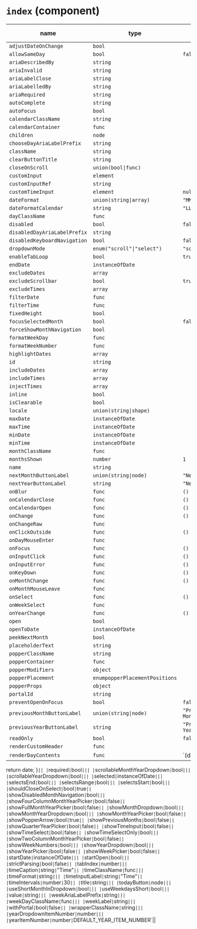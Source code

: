 `index` (component)
===================


| name  | type  | default value  | description  |
|---|---|---|---|
|`adjustDateOnChange`|`bool`|||
|`allowSameDay`|`bool`|`false`||
|`ariaDescribedBy`|`string`|||
|`ariaInvalid`|`string`|||
|`ariaLabelClose`|`string`|||
|`ariaLabelledBy`|`string`|||
|`ariaRequired`|`string`|||
|`autoComplete`|`string`|||
|`autoFocus`|`bool`|||
|`calendarClassName`|`string`|||
|`calendarContainer`|`func`|||
|`children`|`node`|||
|`chooseDayAriaLabelPrefix`|`string`|||
|`className`|`string`|||
|`clearButtonTitle`|`string`|||
|`closeOnScroll`|`union(bool\|func)`|||
|`customInput`|`element`|||
|`customInputRef`|`string`|||
|`customTimeInput`|`element`|`null`||
|`dateFormat`|`union(string\|array)`|`"MM/dd/yyyy"`||
|`dateFormatCalendar`|`string`|`"LLLL yyyy"`||
|`dayClassName`|`func`|||
|`disabled`|`bool`|`false`||
|`disabledDayAriaLabelPrefix`|`string`|||
|`disabledKeyboardNavigation`|`bool`|`false`||
|`dropdownMode`|`enum("scroll"\|"select")`|`"scroll"`||
|`enableTabLoop`|`bool`|`true`||
|`endDate`|`instanceOfDate`|||
|`excludeDates`|`array`|||
|`excludeScrollbar`|`bool`|`true`||
|`excludeTimes`|`array`|||
|`filterDate`|`func`|||
|`filterTime`|`func`|||
|`fixedHeight`|`bool`|||
|`focusSelectedMonth`|`bool`|`false`||
|`forceShowMonthNavigation`|`bool`|||
|`formatWeekDay`|`func`|||
|`formatWeekNumber`|`func`|||
|`highlightDates`|`array`|||
|`id`|`string`|||
|`includeDates`|`array`|||
|`includeTimes`|`array`|||
|`injectTimes`|`array`|||
|`inline`|`bool`|||
|`isClearable`|`bool`|||
|`locale`|`union(string\|shape)`|||
|`maxDate`|`instanceOfDate`|||
|`maxTime`|`instanceOfDate`|||
|`minDate`|`instanceOfDate`|||
|`minTime`|`instanceOfDate`|||
|`monthClassName`|`func`|||
|`monthsShown`|`number`|`1`||
|`name`|`string`|||
|`nextMonthButtonLabel`|`union(string\|node)`|`"Next Month"`||
|`nextYearButtonLabel`|`string`|`"Next Year"`||
|`onBlur`|`func`|`() {}`||
|`onCalendarClose`|`func`|`() {}`||
|`onCalendarOpen`|`func`|`() {}`||
|`onChange`|`func`|`() {}`||
|`onChangeRaw`|`func`|||
|`onClickOutside`|`func`|`() {}`||
|`onDayMouseEnter`|`func`|||
|`onFocus`|`func`|`() {}`||
|`onInputClick`|`func`|`() {}`||
|`onInputError`|`func`|`() {}`||
|`onKeyDown`|`func`|`() {}`||
|`onMonthChange`|`func`|`() {}`||
|`onMonthMouseLeave`|`func`|||
|`onSelect`|`func`|`() {}`||
|`onWeekSelect`|`func`|||
|`onYearChange`|`func`|`() {}`||
|`open`|`bool`|||
|`openToDate`|`instanceOfDate`|||
|`peekNextMonth`|`bool`|||
|`placeholderText`|`string`|||
|`popperClassName`|`string`|||
|`popperContainer`|`func`|||
|`popperModifiers`|`object`|||
|`popperPlacement`|`enumpopperPlacementPositions`|||
|`popperProps`|`object`|||
|`portalId`|`string`|||
|`preventOpenOnFocus`|`bool`|`false`||
|`previousMonthButtonLabel`|`union(string\|node)`|`"Previous Month"`||
|`previousYearButtonLabel`|`string`|`"Previous Year"`||
|`readOnly`|`bool`|`false`||
|`renderCustomHeader`|`func`|||
|`renderDayContents`|`func`|`(date) {
  return date;
}`||
|`required`|`bool`|||
|`scrollableMonthYearDropdown`|`bool`|||
|`scrollableYearDropdown`|`bool`|||
|`selected`|`instanceOfDate`|||
|`selectsEnd`|`bool`|||
|`selectsRange`|`bool`|||
|`selectsStart`|`bool`|||
|`shouldCloseOnSelect`|`bool`|`true`||
|`showDisabledMonthNavigation`|`bool`|||
|`showFourColumnMonthYearPicker`|`bool`|`false`||
|`showFullMonthYearPicker`|`bool`|`false`||
|`showMonthDropdown`|`bool`|||
|`showMonthYearDropdown`|`bool`|||
|`showMonthYearPicker`|`bool`|`false`||
|`showPopperArrow`|`bool`|`true`||
|`showPreviousMonths`|`bool`|`false`||
|`showQuarterYearPicker`|`bool`|`false`||
|`showTimeInput`|`bool`|`false`||
|`showTimeSelect`|`bool`|`false`||
|`showTimeSelectOnly`|`bool`|||
|`showTwoColumnMonthYearPicker`|`bool`|`false`||
|`showWeekNumbers`|`bool`|||
|`showYearDropdown`|`bool`|||
|`showYearPicker`|`bool`|`false`||
|`showWeekPicker`|`bool`|`false`||
|`startDate`|`instanceOfDate`|||
|`startOpen`|`bool`|||
|`strictParsing`|`bool`|`false`||
|`tabIndex`|`number`|||
|`timeCaption`|`string`|`"Time"`||
|`timeClassName`|`func`|||
|`timeFormat`|`string`|||
|`timeInputLabel`|`string`|`"Time"`||
|`timeIntervals`|`number`|`30`||
|`title`|`string`|||
|`todayButton`|`node`|||
|`useShortMonthInDropdown`|`bool`|||
|`useWeekdaysShort`|`bool`|||
|`value`|`string`|||
|`weekAriaLabelPrefix`|`string`|||
|`weekDayClassName`|`func`|||
|`weekLabel`|`string`|||
|`withPortal`|`bool`|`false`||
|`wrapperClassName`|`string`|||
|`yearDropdownItemNumber`|`number`|||
|`yearItemNumber`|`number`|`DEFAULT_YEAR_ITEM_NUMBER`||
